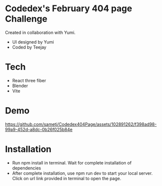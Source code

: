 # Codedex's February 404 page Challenge
 Created in collaboration with Yumi.

 - UI designed by Yumi
 - Coded by Teejay

# Tech
 - React three fiber
 - Blender
 - Vite

# Demo
https://github.com/sametj/Codedex404Page/assets/102891262/f398ad98-99a9-452d-a8dc-0b26f025b84e

# Installation
 - Run npm install in terminal. Wait for complete installation of dependencies
 - After complete installation, use npm run dev to start your local server. Click on url link provided in terminal to open the page.
   

